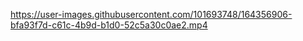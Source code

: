 

https://user-images.githubusercontent.com/101693748/164356906-bfa93f7d-c61c-4b9d-b1d0-52c5a30c0ae2.mp4

